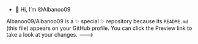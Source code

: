 - 👋 Hi, I’m @Albanoo09

Albanoo09/Albanoo09 is a ✨ special ✨ repository because its `README.md` (this file) appears on your GitHub profile.
You can click the Preview link to take a look at your changes.
--->
